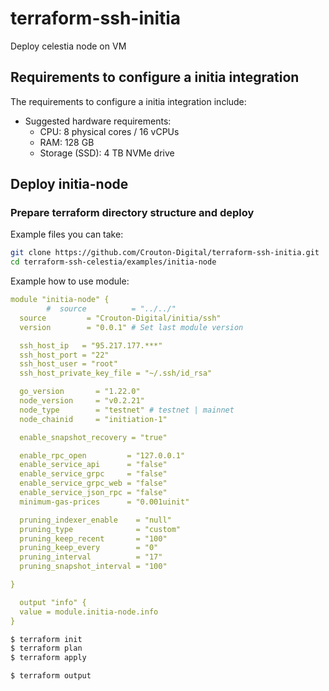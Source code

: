 # terraform-ssh-initia
Deploy celestia node on VM


## Requirements to configure a initia integration
The requirements to configure a initia integration include:

* Suggested hardware requirements:
   * CPU: 8 physical cores / 16 vCPUs
   * RAM: 128 GB
   * Storage (SSD): 4 TB NVMe drive


## Deploy initia-node


### Prepare terraform directory structure and deploy 

Example files you can take: 
```bash
git clone https://github.com/Crouton-Digital/terraform-ssh-initia.git
cd terraform-ssh-celestia/examples/initia-node
```

Example how to use module: 
```yaml
module "initia-node" {
        #  source          = "../../"
  source         = "Crouton-Digital/initia/ssh"
  version        = "0.0.1" # Set last module version

  ssh_host_ip   = "95.217.177.***"
  ssh_host_port = "22"
  ssh_host_user = "root"
  ssh_host_private_key_file = "~/.ssh/id_rsa"

  go_version       = "1.22.0"
  node_version     = "v0.2.21"
  node_type        = "testnet" # testnet | mainnet
  node_chainid     = "initiation-1"

  enable_snapshot_recovery = "true"

  enable_rpc_open         = "127.0.0.1"
  enable_service_api      = "false"
  enable_service_grpc     = "false"
  enable_service_grpc_web = "false"
  enable_service_json_rpc = "false"
  minimum-gas-prices      = "0.001uinit"

  pruning_indexer_enable    = "null"
  pruning_type              = "custom"
  pruning_keep_recent       = "100"
  pruning_keep_every        = "0"
  pruning_interval          = "17"
  pruning_snapshot_interval = "100"

}

  output "info" {
  value = module.initia-node.info
}
```

```bash
$ terraform init
$ terraform plan
$ terraform apply

$ terraform output 
```
